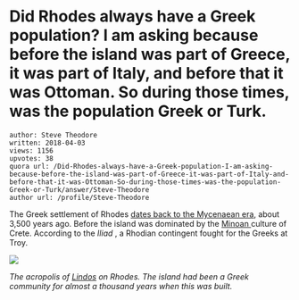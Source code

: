 # Did Rhodes always have a Greek population? I am asking because before the island was part of Greece, it was part of Italy, and before that it was Ottoman. So during those times, was the population Greek or Turk.

	author: Steve Theodore
	written: 2018-04-03
	views: 1156
	upvotes: 38
	quora url: /Did-Rhodes-always-have-a-Greek-population-I-am-asking-because-before-the-island-was-part-of-Greece-it-was-part-of-Italy-and-before-that-it-was-Ottoman-So-during-those-times-was-the-population-Greek-or-Turk/answer/Steve-Theodore
	author url: /profile/Steve-Theodore


The Greek settlement of Rhodes [dates back to the Mycenaean era](https://www.academia.edu/4166557/Mycenaean_Rhodes_A_Summary), about 3,500 years ago. Before the island was dominated by the [Minoan ](https://en.wikipedia.org/wiki/Minoan_civilization)culture of Crete. According to the _Iliad_ , a Rhodian contingent fought for the Greeks at Troy.

![](https://qph.fs.quoracdn.net/main-qimg-6af8eb20f6a2c17a5fdad9749f2936db)

_The acropolis of_ _[Lindos](https://en.wikipedia.org/wiki/Lindos)_ _on Rhodes. The island had been a Greek community for almost a thousand years when this was built._ 

